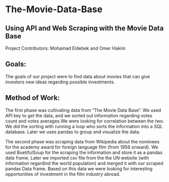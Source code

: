 # The-Movie-Data-Base
## Using API and Web Scraping with the Movie Data Base

Project Contributors: Mohamad Eldebek and Omer Hakim

## Goals:
The goals of our project were to find data about movies that can give investors new ideas regarding possible investments.

## Method of Work:
The first phase was cultivating data from “The Movie Data Base”. We used API key to get the data, and we sorted out information regarding votes count and votes averages.We were looking for correlation between the two. We did the sorting with running a loop who sorts the information into a SQL database. Later we uses pandas to group and visualize the data.



The second phase was scraping data from Wikipedia about the nominees for the academy award for foreign language film (from 1956 onward). We used BuetifulSoup for the scraping the information and store it as a pandas data frame. Later we imported csv file from the the UN website (with information regardind the world population) and merged it with our scraped pandas Data frame. Based on this data we were looking for interesting opportunities of investment in the film industry abroad.
